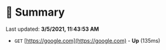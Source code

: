 # 📖 Summary
Last updated: **3/5/2021, 11:43:53 AM**

- `GET` [https://google.com](https://google.com) - **Up** (135ms)

